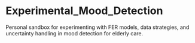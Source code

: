 # Experimental_Mood_Detection
Personal sandbox for experimenting with FER models, data strategies, and uncertainty handling in mood detection for elderly care.
